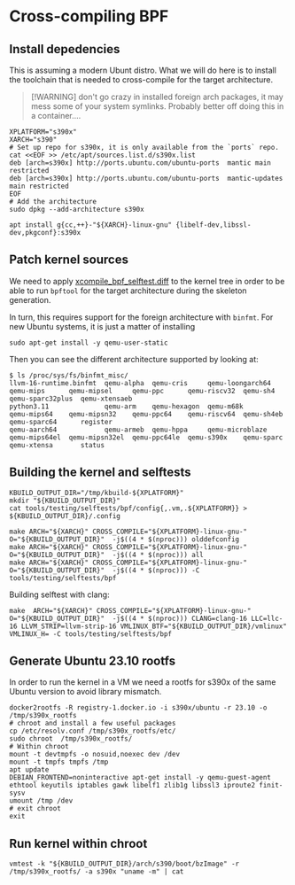 
# Cross-compiling BPF

## Install depedencies

This is assuming a modern Ubunt distro. What we will do here is to install the toolchain that is needed to cross-compile for the target architecture.

> [!WARNING] don't go crazy in installed foreign arch packages, it may mess some of your system symlinks. Probably better off doing this in a container....

```
XPLATFORM="s390x"
XARCH="s390"
# Set up repo for s390x, it is only available from the `ports` repo.
cat <<EOF >> /etc/apt/sources.list.d/s390x.list
deb [arch=s390x] http://ports.ubuntu.com/ubuntu-ports  mantic main restricted
deb [arch=s390x] http://ports.ubuntu.com/ubuntu-ports  mantic-updates main restricted
EOF
# Add the architecture
sudo dpkg --add-architecture s390x

apt install g{cc,++}-"${XARCH}-linux-gnu" {libelf-dev,libssl-dev,pkgconf}:s390x
```

## Patch kernel sources

We need to apply [xcompile_bpf_selftest.diff](https://gist.github.com/chantra/72a12644074444e4edffe2cfd0e3138e) to the kernel tree in order to be able to 
run `bpftool` for the target architecture during the skeleton generation.

In turn, this requires support for the foreign architecture with `binfmt`. For new Ubuntu systems, it is just a matter
of installing
```
sudo apt-get install -y qemu-user-static
```

Then you can see the different architecture supported by looking at:
```
$ ls /proc/sys/fs/binfmt_misc/
llvm-16-runtime.binfmt  qemu-alpha  qemu-cris     qemu-loongarch64  qemu-mips      qemu-mipsel     qemu-ppc      qemu-riscv32  qemu-sh4    qemu-sparc32plus  qemu-xtensaeb
python3.11              qemu-arm    qemu-hexagon  qemu-m68k         qemu-mips64    qemu-mipsn32    qemu-ppc64    qemu-riscv64  qemu-sh4eb  qemu-sparc64      register
qemu-aarch64            qemu-armeb  qemu-hppa     qemu-microblaze   qemu-mips64el  qemu-mipsn32el  qemu-ppc64le  qemu-s390x    qemu-sparc  qemu-xtensa       status
```

## Building the kernel and selftests
```
KBUILD_OUTPUT_DIR="/tmp/kbuild-${XPLATFORM}"
mkdir "${KBUILD_OUTPUT_DIR}"
cat tools/testing/selftests/bpf/config{,.vm,.${XPLATFORM}} > ${KBUILD_OUTPUT_DIR}/.config

make ARCH="${XARCH}" CROSS_COMPILE="${XPLATFORM}-linux-gnu-" O="${KBUILD_OUTPUT_DIR}"  -j$((4 * $(nproc))) olddefconfig
make ARCH="${XARCH}" CROSS_COMPILE="${XPLATFORM}-linux-gnu-" O="${KBUILD_OUTPUT_DIR}"  -j$((4 * $(nproc))) all
make ARCH="${XARCH}" CROSS_COMPILE="${XPLATFORM}-linux-gnu-" O="${KBUILD_OUTPUT_DIR}"  -j$((4 * $(nproc))) -C tools/testing/selftests/bpf
```

Building selftest with clang:
```
make  ARCH="${XARCH}" CROSS_COMPILE="${XPLATFORM}-linux-gnu-" O="${KBUILD_OUTPUT_DIR}"  -j$((4 * $(nproc))) CLANG=clang-16 LLC=llc-16 LLVM_STRIP=llvm-strip-16 VMLINUX_BTF="${KBUILD_OUTPUT_DIR}/vmlinux" VMLINUX_H= -C tools/testing/selftests/bpf
```

## Generate Ubuntu 23.10 rootfs

In order to run the kernel in a VM we need a rootfs for s390x of the same Ubuntu version to avoid library mismatch.

```
docker2rootfs -R registry-1.docker.io -i s390x/ubuntu -r 23.10 -o /tmp/s390x_rootfs
# chroot and install a few useful packages
cp /etc/resolv.conf /tmp/s390x_rootfs/etc/
sudo chroot  /tmp/s390x_rootfs/
# Within chroot
mount -t devtmpfs -o nosuid,noexec dev /dev
mount -t tmpfs tmpfs /tmp
apt update
DEBIAN_FRONTEND=noninteractive apt-get install -y qemu-guest-agent ethtool keyutils iptables gawk libelf1 zlib1g libssl3 iproute2 finit-sysv
umount /tmp /dev
# exit chroot
exit
```

## Run kernel within chroot

```
vmtest -k "${KBUILD_OUTPUT_DIR}/arch/s390/boot/bzImage" -r /tmp/s390x_rootfs/ -a s390x "uname -m" | cat
```
